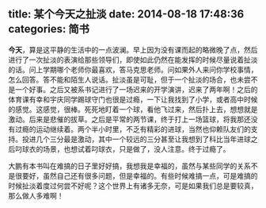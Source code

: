 title: 某个今天之扯淡
date: 2014-08-18 17:48:36
categories: 简书
  --- 


**今天**，算是这平静的生活中的一点波澜。早上因为没有课而起的略微晚了点，然后进行了一次扯淡的表演给那些领导们，即使如此仍然在能发挥的时候尽量说着扯淡的话。问上学期哪个老师你最喜欢，答马克思老师。问如果外人来问你学校事情，怎么回答。答不能和陌生人说话。扯淡虽是可耻，但于一个扯淡的场合，也未尝不是一个好事。之后又被系书记进行了一场迟来的开学演讲，迟来了两年啊！之后的体育课有幸和宇庆同学踢球守门也很是过瘾，一下让我找到了小学，或者高中时候的感觉。这感觉，很棒。死死地盯着一个球，看他飞过来，然后扑上去，想想就是激动。后来是悲催的拔草。之后是平常的两节课，终于打上一场篮球，将我那还没有过瘾的运动继续着。两个半小时里，不乏有精彩的进球，当然也仰赖队友们的支持。投进几个三分最是激动，其中一个较远的三分甚至让我想到了科比当年进球之后叼球衣的场景，也想试着叼球衣，只是做了，没人注意。终于过瘾了。  


大鹏有本书叫在难搞的日子里好好搞，我想我是幸福的，虽然与某些同学的关系不是很要好，虽然自己还有很多问题，但是幸福的。有些时候难搞一点，可是难搞的时候扯淡着度过何尝不好呢？这个世界上有诸多无奈，可是如果我们总是要较真，那么做人多难啊！

